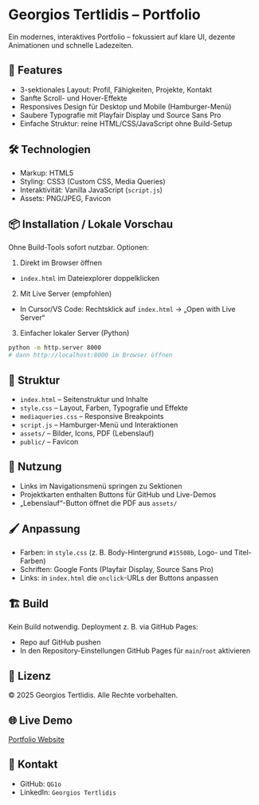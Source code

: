 # Georgios Tertlidis – Portfolio

Ein modernes, interaktives Portfolio – fokussiert auf klare UI, dezente Animationen und schnelle Ladezeiten.

## 🚀 Features

- 3-sektionales Layout: Profil, Fähigkeiten, Projekte, Kontakt
- Sanfte Scroll- und Hover-Effekte
- Responsives Design für Desktop und Mobile (Hamburger-Menü)
- Saubere Typografie mit Playfair Display und Source Sans Pro
- Einfache Struktur: reine HTML/CSS/JavaScript ohne Build-Setup

## 🛠️ Technologien

- Markup: HTML5
- Styling: CSS3 (Custom CSS, Media Queries)
- Interaktivität: Vanilla JavaScript (`script.js`)
- Assets: PNG/JPEG, Favicon

## 📦 Installation / Lokale Vorschau

Ohne Build-Tools sofort nutzbar. Optionen:

1) Direkt im Browser öffnen
- `index.html` im Dateiexplorer doppelklicken

2) Mit Live Server (empfohlen)
- In Cursor/VS Code: Rechtsklick auf `index.html` → „Open with Live Server“

3) Einfacher lokaler Server (Python)
```bash
python -m http.server 8000
# dann http://localhost:8000 im Browser öffnen
```

## 🧪 Struktur

- `index.html` – Seitenstruktur und Inhalte
- `style.css` – Layout, Farben, Typografie und Effekte
- `mediaqueries.css` – Responsive Breakpoints
- `script.js` – Hamburger-Menü und Interaktionen
- `assets/` – Bilder, Icons, PDF (Lebenslauf)
- `public/` – Favicon

## 🧭 Nutzung

- Links im Navigationsmenü springen zu Sektionen
- Projektkarten enthalten Buttons für GitHub und Live-Demos
- „Lebenslauf“-Button öffnet die PDF aus `assets/`

## 🖌️ Anpassung

- Farben: in `style.css` (z. B. Body-Hintergrund `#15508b`, Logo- und Titel-Farben)
- Schriften: Google Fonts (Playfair Display, Source Sans Pro)
- Links: in `index.html` die `onclick`-URLs der Buttons anpassen

## 🏗️ Build

Kein Build notwendig. Deployment z. B. via GitHub Pages:
- Repo auf GitHub pushen
- In den Repository-Einstellungen GitHub Pages für `main`/`root` aktivieren

## 📄 Lizenz

© 2025 Georgios Tertlidis. Alle Rechte vorbehalten.

## 🌐 Live Demo

[Portfolio Website](https://qg1o.github.io/portfolio1/)

## 📧 Kontakt

- GitHub: `QG1o`
- LinkedIn: `Georgios Tertlidis`
